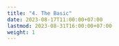 ```yaml
---
title: "4. The Basic"
date: 2023-08-17T11:00:00+07:00
lastmod: 2023-08-31T16:00:00+07:00
weight: 1
---
```


